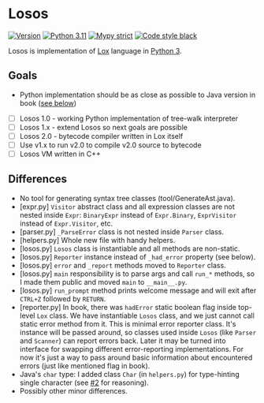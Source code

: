 # Losos

[![Version](https://img.shields.io/badge/version-0.1.0-blue)](https://github.com/acinis/losos/releases)
[![Python 3.11](https://img.shields.io/badge/Python-3.11-blue)](https://www.python.org/)
[![Mypy strict](https://img.shields.io/badge/mypy-strict-2a6db2)](https://mypy.readthedocs.io/en/stable/)
[![Code style black](https://img.shields.io/badge/code_style-black-black)](https://black.readthedocs.io/en/stable/)

Losos is implementation of [Lox](https://craftinginterpreters.com/) language in [Python 3](https://www.python.org/).

## Goals

- Python implementation should be as close as possible to Java version in book ([see below](#differences))

- [ ] Losos 1.0 - working Python implementation of tree-walk interpreter
- [ ] Losos 1.x - extend Losos so next goals are possible
- [ ] Losos 2.0 - bytecode compiler written in Lox itself
- [ ] Use v1.x to run v2.0 to compile v2.0 source to bytecode
- [ ] Losos VM written in C++

## Differences

- No tool for generating syntax tree classes (tool/GenerateAst.java).
- \[expr.py\] `Visitor` abstract class and all expression classes are not nested inside `Expr`: `BinaryExpr` instead of `Expr.Binary`, `ExprVisitor` instead of `Expr.Visitor`, etc.
- \[parser.py\] `_ParseError` class is not nested inside `Parser` class.
- \[helpers.py\] Whole new file with handy helpers.
- \[losos.py\] `Losos` class is instantiable and all methods are non-static.
- \[losos.py\] `Reporter` instance instead of `_had_error` property (see below).
- \[losos.py\] `error` and `_report` methods moved to `Reporter` class.
- \[losos.py\] `main` responsibility is to parse args and call `run_*` methods, so I made them public and moved `main` to `__main__.py`.
- \[losos.py\] `run_prompt` method prints welcome message and will exit after `CTRL+Z` followed by `RETURN`.
- \[reporter.py\] In book, there was `hadError` static boolean flag inside top-level `Lox` class. We have instantiable `Losos` class, and we just cannot call static error method from it. This is minimal error reporter class. It's instance will be passed around, so classes used inside `Losos` (like `Parser` and `Scanner`) can report errors back. Later it may be turned into interface for swapping different error-reporting implementations. For now it's just a way to pass around basic information about encountered errors (just like mentioned flag in book).
- Java's `char` type: I added class `Char` (in `helpers.py`) for type-hinting single character (see [#2](/../../issues/2) for reasoning).
- Possibly other minor differences.
